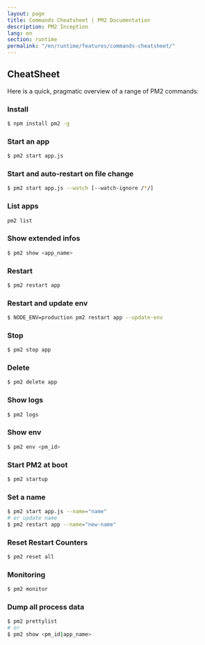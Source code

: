 ```yaml
---
layout: page
title: Commands Cheatsheet | PM2 Documentation
description: PM2 Inception
lang: en
section: runtime
permalink: "/en/runtime/features/commands-cheatsheet/"
---
```


## CheatSheet

Here is a quick, pragmatic overview of a range of PM2 commands:

### Install

```bash
$ npm install pm2 -g
```

### Start an app

```bash
$ pm2 start app.js
```

### Start and auto-restart on file change

```bash
$ pm2 start app.js --watch [--watch-ignore /*/]
```

### List apps

```bash
pm2 list
```

### Show extended infos

```bash
$ pm2 show <app_name>
```

### Restart

```bash
$ pm2 restart app
```

### Restart and update env

```bash
$ NODE_ENV=production pm2 restart app --update-env
```

### Stop

```bash
$ pm2 stop app
```

### Delete

```bash
$ pm2 delete app
```

### Show logs

```bash
$ pm2 logs
```

### Show env

```bash
$ pm2 env <pm_id>
```

### Start PM2 at boot

```bash
$ pm2 startup
```

### Set a name

```bash
$ pm2 start app.js --name="name"
# or update name
$ pm2 restart app --name="new-name"
```

### Reset Restart Counters

```bash
$ pm2 reset all
```

### Monitoring

```bash
$ pm2 monitor
```

### Dump all process data

```bash
$ pm2 prettylist
# or
$ pm2 show <pm_id|app_name>
```
